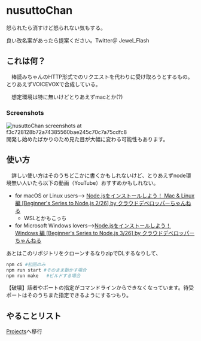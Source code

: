 # nusuttoChan
怒られたら消すけど怒られない気もする。

良い改名案があったら提案ください。Twitter＠ Jewel_Flash
## これは何？
　棒読みちゃんのHTTP形式でのリクエストを代わりに受け取ろうとするもの。とりあえずVOICEVOXで合成している。 

　想定環境は特に無いけどとりあえずmacとか(?)

### Screenshots
![nusuttoChan screenshots at f3c728128b72a74385560bae245c70c7a75cdfc8](https://i.imgur.com/MXvHYc0.jpg)
開発し始めたばかりのため見た目が大幅に変わる可能性もあります。

## 使い方
　詳しい使い方はそのうちどこかに書くかもしれないけど、とりあえずnode環境無い人いたら以下の動画（YouTube）おすすめかもしれない。

* for macOS or Linux users--> [Node.jsをインストールしよう！ Mac & Linux 編 [Beginner's Series to Node.js 2/26] by  クラウドデベロッパーちゃんねる
](https://youtu.be/ySQoRMeUIE8)
	* WSLとかもこっち
* for Microsoft Windows lovers-->[Node.jsをインストールしよう！ Windows 編 [Beginner's Series to Node.js 3/26] by クラウドデベロッパーちゃんねる](https://youtu.be/06SMdezk8Nc)

あとはこのリポジトリをクローンするなりzipでDLするなりして、
```bash
npm ci #初回のみ
npm run start #そのまま動かす場合
npm run make   #ビルドする場合
```
【破壊】話者やポートの指定がコマンドラインからできなくなっています。待受ポートはそのうちまた指定できるようにするつもり。


## やることリスト
[Projects](https://github.com/orgs/hiyok0/projects/1/views/1)へ移行
